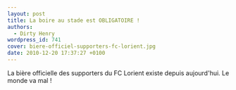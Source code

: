 ```yaml
---
layout: post
title: La boire au stade est OBLIGATOIRE !
authors:
  - Dirty Henry
wordpress_id: 741
cover: biere-officiel-supporters-fc-lorient.jpg
date: 2010-12-20 17:37:27 +0100
---
```


La bière officielle des supporters du FC Lorient existe depuis aujourd'hui. Le
monde va mal !
